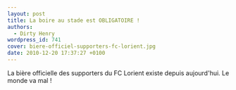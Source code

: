 ```yaml
---
layout: post
title: La boire au stade est OBLIGATOIRE !
authors:
  - Dirty Henry
wordpress_id: 741
cover: biere-officiel-supporters-fc-lorient.jpg
date: 2010-12-20 17:37:27 +0100
---
```


La bière officielle des supporters du FC Lorient existe depuis aujourd'hui. Le
monde va mal !
